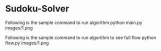 # Sudoku-Solver
Following is the sample command to run algorithm
python main.py images/1.png

Following is the sample command to run algorithm to see full flow
python flow.py images/1.png

